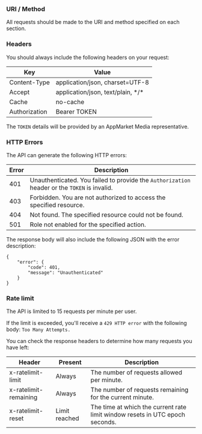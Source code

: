 ### URI / Method

All requests should be made to the URI and method specified on each section. 

### Headers

You should always include the following headers on your request:

Key           | Value
------------- | ---------------------------------
Content-Type  | application/json, charset=UTF-8
Accept        | application/json, text/plain, \*/\*
Cache         | no-cache
Authorization | Bearer TOKEN

The `TOKEN` details will be provided by an AppMarket Media representative. 

### HTTP Errors

The API can generate the following HTTP errors:

Error | Description
------| --------------------------------------------------------------------------------------------
401   | Unauthenticated. You failed to provide the `Authorization` header or the `TOKEN` is invalid.
403   | Forbidden. You are not authorized to access the specified resource.
404   | Not found. The specified resource could not be found.
501   | Role not enabled for the specified action.

The response body will also include the following JSON with the error description:

```
{
    "error": {
        "code": 401,
        "message": "Unauthenticated"
    }
}
```

### Rate limit

The API is limited to 15 requests per minute per user.

If the limit is exceeded, you'll receive a `429 HTTP error` with the following body: `Too Many Attempts.`

You can check the response headers to determine how many requests you have left:

Header                | Present       | Description
--------------------- | ------------- | ----------------------------------------------------------------------------
x-ratelimit-limit     | Always        | The number of requests allowed per minute.
x-ratelimit-remaining | Always        | The number of requests remaining for the current minute.
x-ratelimit-reset     | Limit reached | The time at which the current rate limit window resets in UTC epoch seconds.
